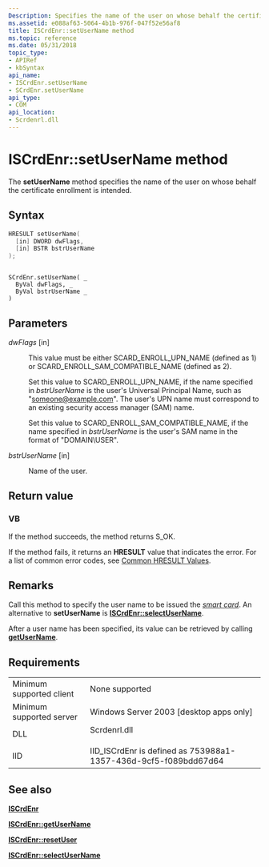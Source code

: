 ```yaml
---
Description: Specifies the name of the user on whose behalf the certificate enrollment is intended.
ms.assetid: e088af63-5064-4b1b-976f-047f52e56af8
title: ISCrdEnr::setUserName method
ms.topic: reference
ms.date: 05/31/2018
topic_type: 
- APIRef
- kbSyntax
api_name: 
- ISCrdEnr.setUserName
- SCrdEnr.setUserName
api_type: 
- COM
api_location: 
- Scrdenrl.dll
---
```


# ISCrdEnr::setUserName method

The **setUserName** method specifies the name of the user on whose behalf the certificate enrollment is intended.

## Syntax


```C++
HRESULT setUserName(
  [in] DWORD dwFlags,
  [in] BSTR bstrUserName
);
```


```VB

SCrdEnr.setUserName( _
  ByVal dwFlags, _
  ByVal bstrUserName _
)
```





## Parameters

<dl> <dt>

*dwFlags* \[in\]
</dt> <dd>

This value must be either SCARD\_ENROLL\_UPN\_NAME (defined as 1) or SCARD\_ENROLL\_SAM\_COMPATIBLE\_NAME (defined as 2).

Set this value to SCARD\_ENROLL\_UPN\_NAME, if the name specified in *bstrUserName* is the user's Universal Principal Name, such as "someone@example.com". The user's UPN name must correspond to an existing security access manager (SAM) name.

Set this value to SCARD\_ENROLL\_SAM\_COMPATIBLE\_NAME, if the name specified in *bstrUserName* is the user's SAM name in the format of "DOMAIN\\USER".

</dd> <dt>

*bstrUserName* \[in\]
</dt> <dd>

Name of the user.

</dd> </dl>

## Return value

### VB

If the method succeeds, the method returns S\_OK.

If the method fails, it returns an **HRESULT** value that indicates the error. For a list of common error codes, see [Common HRESULT Values](common-hresult-values.md).

## Remarks

Call this method to specify the user name to be issued the [*smart card*](https://msdn.microsoft.com/en-us/library/ms721625(v=VS.85).aspx). An alternative to **setUserName** is [**ISCrdEnr::selectUserName**](iscrdenr-selectusername.md).

After a user name has been specified, its value can be retrieved by calling [**getUserName**](iscrdenr-getusername.md).

## Requirements



|                                     |                                                                                         |
|-------------------------------------|-----------------------------------------------------------------------------------------|
| Minimum supported client<br/> | None supported<br/>                                                               |
| Minimum supported server<br/> | Windows Server 2003 \[desktop apps only\]<br/>                                    |
| DLL<br/>                      | <dl> <dt>Scrdenrl.dll</dt> </dl> |
| IID<br/>                      | IID\_ISCrdEnr is defined as 753988a1-1357-436d-9cf5-f089bdd67d64<br/>             |



## See also

<dl> <dt>

[**ISCrdEnr**](iscrdenr.md)
</dt> <dt>

[**ISCrdEnr::getUserName**](iscrdenr-getusername.md)
</dt> <dt>

[**ISCrdEnr::resetUser**](iscrdenr-resetuser.md)
</dt> <dt>

[**ISCrdEnr::selectUserName**](iscrdenr-selectusername.md)
</dt> </dl>

 

 




